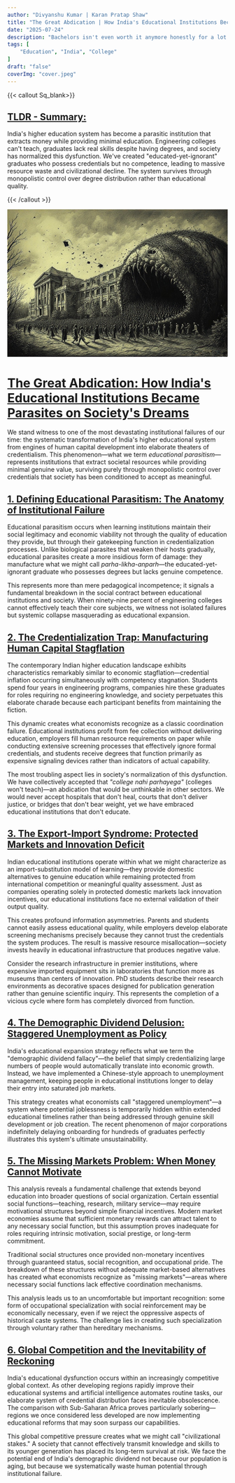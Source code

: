 ```yaml
---
author: "Divyanshu Kumar | Karan Pratap Shaw"
title: "The Great Abdication | How India's Educational Institutions Became Parasites on Society's Dreams"
date: "2025-07-24"
description: "Bachelors isn't even worth it anymore honestly for a lot of people."
tags: [
    "Education", "India", "College"
]
draft: "false"
coverImg: "cover.jpeg"
---
```


{{< callout Sq_blank>}}
## <u>TLDR - Summary:</u>

India's higher education system has become a parasitic institution that extracts money while providing minimal education. Engineering colleges can't teach, graduates lack real skills despite having degrees, and society has normalized this dysfunction. We've created "educated-yet-ignorant" graduates who possess credentials but no competence, leading to massive resource waste and civilizational decline. The system survives through monopolistic control over degree distribution rather than educational quality.

{{< /callout >}}

![Image](cover.jpeg)

# <u>The Great Abdication: How India's Educational Institutions Became Parasites on Society's Dreams</u>

We stand witness to one of the most devastating institutional failures of our time: the systematic transformation of India's higher educational system from engines of human capital development into elaborate theaters of credentialism. This phenomenon—what we term *educational parasitism*—represents institutions that extract societal resources while providing minimal genuine value, surviving purely through monopolistic control over credentials that society has been conditioned to accept as meaningful.

## <u>1. Defining Educational Parasitism: The Anatomy of Institutional Failure</u>

Educational parasitism occurs when learning institutions maintain their social legitimacy and economic viability not through the quality of education they provide, but through their gatekeeping function in credentialization processes. Unlike biological parasites that weaken their hosts gradually, educational parasites create a more insidious form of damage: they manufacture what we might call *parha-likha-anparh*—the educated-yet-ignorant graduate who possesses degrees but lacks genuine competence.

This represents more than mere pedagogical incompetence; it signals a fundamental breakdown in the social contract between educational institutions and society. When ninety-nine percent of engineering colleges cannot effectively teach their core subjects, we witness not isolated failures but systemic collapse masquerading as educational expansion.

## <u>2. The Credentialization Trap: Manufacturing Human Capital Stagflation</u>

The contemporary Indian higher education landscape exhibits characteristics remarkably similar to economic stagflation—credential inflation occurring simultaneously with competency stagnation. Students spend four years in engineering programs, companies hire these graduates for roles requiring no engineering knowledge, and society perpetuates this elaborate charade because each participant benefits from maintaining the fiction.

This dynamic creates what economists recognize as a classic coordination failure. Educational institutions profit from fee collection without delivering education, employers fill human resource requirements on paper while conducting extensive screening processes that effectively ignore formal credentials, and students receive degrees that function primarily as expensive signaling devices rather than indicators of actual capability.

The most troubling aspect lies in society's normalization of this dysfunction. We have collectively accepted that *"college nahi parhayega"* (colleges won't teach)—an abdication that would be unthinkable in other sectors. We would never accept hospitals that don't heal, courts that don't deliver justice, or bridges that don't bear weight, yet we have embraced educational institutions that don't educate.

## <u>3. The Export-Import Syndrome: Protected Markets and Innovation Deficit</u>

Indian educational institutions operate within what we might characterize as an import-substitution model of learning—they provide domestic alternatives to genuine education while remaining protected from international competition or meaningful quality assessment. Just as companies operating solely in protected domestic markets lack innovation incentives, our educational institutions face no external validation of their output quality.

This creates profound information asymmetries. Parents and students cannot easily assess educational quality, while employers develop elaborate screening mechanisms precisely because they cannot trust the credentials the system produces. The result is massive resource misallocation—society invests heavily in educational infrastructure that produces negative value.

Consider the research infrastructure in premier institutions, where expensive imported equipment sits in laboratories that function more as museums than centers of innovation. PhD students describe their research environments as decorative spaces designed for publication generation rather than genuine scientific inquiry. This represents the completion of a vicious cycle where form has completely divorced from function.

## <u>4. The Demographic Dividend Delusion: Staggered Unemployment as Policy</u>

India's educational expansion strategy reflects what we term the "demographic dividend fallacy"—the belief that simply credentializing large numbers of people would automatically translate into economic growth. Instead, we have implemented a Chinese-style approach to unemployment management, keeping people in educational institutions longer to delay their entry into saturated job markets.

This strategy creates what economists call "staggered unemployment"—a system where potential joblessness is temporarily hidden within extended educational timelines rather than being addressed through genuine skill development or job creation. The recent phenomenon of major corporations indefinitely delaying onboarding for hundreds of graduates perfectly illustrates this system's ultimate unsustainability.

## <u>5. The Missing Markets Problem: When Money Cannot Motivate</u>

This analysis reveals a fundamental challenge that extends beyond education into broader questions of social organization. Certain essential social functions—teaching, research, military service—may require motivational structures beyond simple financial incentives. Modern market economies assume that sufficient monetary rewards can attract talent to any necessary social function, but this assumption proves inadequate for roles requiring intrinsic motivation, social prestige, or long-term commitment.

Traditional social structures once provided non-monetary incentives through guaranteed status, social recognition, and occupational pride. The breakdown of these structures without adequate market-based alternatives has created what economists recognize as "missing markets"—areas where necessary social functions lack effective coordination mechanisms.

This analysis leads us to an uncomfortable but important recognition: some form of occupational specialization with social reinforcement may be economically necessary, even if we reject the oppressive aspects of historical caste systems. The challenge lies in creating such specialization through voluntary rather than hereditary mechanisms.

## <u>6. Global Competition and the Inevitability of Reckoning</u>

India's educational dysfunction occurs within an increasingly competitive global context. As other developing regions rapidly improve their educational systems and artificial intelligence automates routine tasks, our elaborate system of credential distribution faces inevitable obsolescence. The comparison with Sub-Saharan Africa proves particularly sobering—regions we once considered less developed are now implementing educational reforms that may soon surpass our capabilities.

This global competitive pressure creates what we might call "civilizational stakes." A society that cannot effectively transmit knowledge and skills to its younger generation has placed its long-term survival at risk. We face the potential end of India's demographic dividend not because our population is aging, but because we systematically waste human potential through institutional failure.
